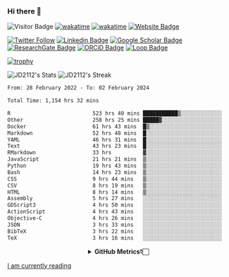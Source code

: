 ### Hi there 👋
![Visitor Badge](https://visitor-badge.laobi.icu/badge?page_id=JD2112.JD2112)
[![wakatime](https://github.com/JD2112/JD2112/actions/workflows/waka-readme.yml/badge.svg)](https://github.com/JD2112/JD2112/actions/workflows/waka-readme.yml)
[![wakatime](https://wakatime.com/badge/user/fe95275f-909a-4147-a45d-624981173898.svg)](https://wakatime.com/@fe95275f-909a-4147-a45d-624981173898)
[![Website Badge](https://img.shields.io/badge/website-informational?style=flat-square)](http://jyotirmoydas.netlify.app)

[![Twitter Follow](https://img.shields.io/twitter/follow/jyotirmoy21?style=social)](https://twitter.com/jyotirmoy21)
[![Linkedin Badge](https://img.shields.io/badge/-jyotirmoy-blue?style=plastic&logo=Linkedin&logoColor=white&link=https://www.linkedin.com/in/dasjyotirmoy/)](https://www.linkedin.com/in/dasjyotirmoy/)
[![Google Scholar Badge](https://img.shields.io/badge/-jyotirmoy-blue?style=plastic&logo=GoogleScholar&logoColor=white&link=https://scholar.google.se/citations?user=IMBYOv8AAAAJ&hl=en)](https://scholar.google.se/citations?user=IMBYOv8AAAAJ&hl=en)
[![ResearchGate Badge](https://img.shields.io/badge/-jyotirmoy-cyan?style=plastic&logo=ResearchGate&logoColor=white&link=https://www.researchgate.net/profile/Jyotirmoy-Das-3)](https://www.researchgate.net/profile/Jyotirmoy-Das-3)
[![ORCiD Badge](https://img.shields.io/badge/-jyotirmoy-green?style=plastic&logo=orcid&logoColor=white&link=https://orcid.org/0000-0002-5649-4658)](https://orcid.org/0000-0002-5649-4658)
[![Loop Badge](https://img.shields.io/badge/-jyotirmoy-orange?style=plastic&logo=Loop&logoColor=white&link=https://loop.frontiersin.org/people/1519976/overview)](https://loop.frontiersin.org/people/1519976/overview)

[![trophy](https://github-profile-trophy.vercel.app/?username=JD2112)](https://github.com/ryo-ma/github-profile-trophy)

<!--
**JD2112/JD2112** is a ✨ _special_ ✨ repository because its `README.md` (this file) appears on your GitHub profile.

Here are some ideas to get you started:

- 🔭 I’m currently working on ...
- 🌱 I’m currently learning ...
- 👯 I’m looking to collaborate on ...
- 🤔 I’m looking for help with ...
- 💬 Ask me about ...
- 📫 How to reach me: ...
- 😄 Pronouns: ...
- ⚡ Fun fact: ...
![JD2112's Top Languages](https://github-readme-stats.vercel.app/api/top-langs/?username=JD2112&theme=vue-dark&show_icons=true&hide_border=true&layout=compact)
-->
![JD2112's Stats](https://github-readme-stats.vercel.app/api?username=JD2112&theme=vue-dark&show_icons=true&hide_border=true&count_private=true)
![JD2112's Streak](https://github-readme-streak-stats.herokuapp.com/?user=JD2112&theme=vue-dark&hide_border=true)





<!--START_SECTION:waka-->

```txt
From: 28 February 2022 - To: 02 February 2024

Total Time: 1,154 hrs 32 mins

R                          523 hrs 40 mins ███████████▒░░░░░░░░░░░░░   45.36 %
Other                      258 hrs 25 mins █████▓░░░░░░░░░░░░░░░░░░░   22.38 %
Docker                     61 hrs 43 mins  █▒░░░░░░░░░░░░░░░░░░░░░░░   05.35 %
Markdown                   52 hrs 48 mins  █░░░░░░░░░░░░░░░░░░░░░░░░   04.57 %
YAML                       46 hrs 31 mins  █░░░░░░░░░░░░░░░░░░░░░░░░   04.03 %
Text                       43 hrs 23 mins  █░░░░░░░░░░░░░░░░░░░░░░░░   03.76 %
RMarkdown                  33 hrs          ▓░░░░░░░░░░░░░░░░░░░░░░░░   02.86 %
JavaScript                 21 hrs 21 mins  ▒░░░░░░░░░░░░░░░░░░░░░░░░   01.85 %
Python                     19 hrs 43 mins  ▒░░░░░░░░░░░░░░░░░░░░░░░░   01.71 %
Bash                       14 hrs 23 mins  ▒░░░░░░░░░░░░░░░░░░░░░░░░   01.25 %
CSS                        9 hrs 44 mins   ▒░░░░░░░░░░░░░░░░░░░░░░░░   00.84 %
CSV                        8 hrs 19 mins   ▒░░░░░░░░░░░░░░░░░░░░░░░░   00.72 %
HTML                       8 hrs 14 mins   ▒░░░░░░░░░░░░░░░░░░░░░░░░   00.71 %
Assembly                   5 hrs 27 mins   ░░░░░░░░░░░░░░░░░░░░░░░░░   00.47 %
GDScript3                  4 hrs 50 mins   ░░░░░░░░░░░░░░░░░░░░░░░░░   00.42 %
ActionScript               4 hrs 43 mins   ░░░░░░░░░░░░░░░░░░░░░░░░░   00.41 %
Objective-C                4 hrs 26 mins   ░░░░░░░░░░░░░░░░░░░░░░░░░   00.39 %
JSON                       3 hrs 33 mins   ░░░░░░░░░░░░░░░░░░░░░░░░░   00.31 %
BibTeX                     3 hrs 22 mins   ░░░░░░░░░░░░░░░░░░░░░░░░░   00.29 %
TeX                        3 hrs 16 mins   ░░░░░░░░░░░░░░░░░░░░░░░░░   00.28 %
```

<!--END_SECTION:waka-->

<div align="center">
    <details>
        <summary><b>GitHub Metrics👇🏻</b></summary>
    <br>
        
[Get Details](https://metrics.lecoq.io/insights/JD2112)
    </details>
</div>

<a target="_blank" href="https://www.goodreads.com/user/show/21242415-jyotirmoy-das">I am currently reading</a>


